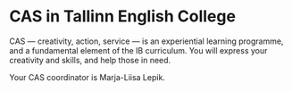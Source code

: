 # CAS in Tallinn English College

CAS — creativity, action, service — is an experiential learning programme, and a fundamental element of the IB curriculum. You will express your creativity and skills, and help those in need.

Your CAS coordinator is Marja-Liisa Lepik.